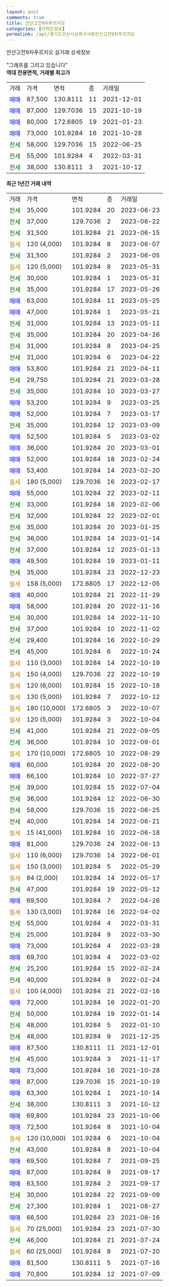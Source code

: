 ```yaml
---
layout: post
comments: true
title: 안산고잔9차푸르지오
categories: [아파트정보]
permalink: /apt/경기도안산시상록구사동안산고잔9차푸르지오
---
```


안산고잔9차푸르지오 실거래 상세정보

<script type="text/javascript">
  google.charts.load('current', {'packages':['line', 'corechart']});
  google.charts.setOnLoadCallback(drawChart);

  function drawChart() {
    var data = new google.visualization.DataTable();
    data.addColumn('date', '거래일');
    data.addColumn('number', "매매");
    data.addColumn('number', "전세");
    data.addColumn('number', "전매");

    data.addRows([[new Date(Date.parse("2023-06-23")), null, 35000, null], [new Date(Date.parse("2023-06-22")), null, 37000, null], [new Date(Date.parse("2023-06-15")), null, 31500, null], [new Date(Date.parse("2023-06-07")), null, null, null], [new Date(Date.parse("2023-06-05")), null, 31500, null], [new Date(Date.parse("2023-05-31")), null, null, null], [new Date(Date.parse("2023-05-31")), null, 30000, null], [new Date(Date.parse("2023-05-26")), null, 35000, null], [new Date(Date.parse("2023-05-25")), 63000, null, null], [new Date(Date.parse("2023-05-21")), 47000, null, null], [new Date(Date.parse("2023-05-11")), null, 31000, null], [new Date(Date.parse("2023-04-26")), null, 35000, null], [new Date(Date.parse("2023-04-25")), null, 31000, null], [new Date(Date.parse("2023-04-22")), null, 31000, null], [new Date(Date.parse("2023-04-11")), 53800, null, null], [new Date(Date.parse("2023-03-28")), null, 29750, null], [new Date(Date.parse("2023-03-27")), null, 35000, null], [new Date(Date.parse("2023-03-25")), 53200, null, null], [new Date(Date.parse("2023-03-17")), 52000, null, null], [new Date(Date.parse("2023-03-09")), null, 35000, null], [new Date(Date.parse("2023-03-02")), 52500, null, null], [new Date(Date.parse("2023-03-01")), 36000, null, null], [new Date(Date.parse("2023-02-24")), 52000, null, null], [new Date(Date.parse("2023-02-20")), 53400, null, null], [new Date(Date.parse("2023-02-17")), null, null, null], [new Date(Date.parse("2023-02-11")), 55000, null, null], [new Date(Date.parse("2023-02-06")), null, 33000, null], [new Date(Date.parse("2023-02-01")), null, 32000, null], [new Date(Date.parse("2023-01-25")), null, 35000, null], [new Date(Date.parse("2023-01-14")), null, 36000, null], [new Date(Date.parse("2023-01-13")), null, 37000, null], [new Date(Date.parse("2023-01-11")), 49500, null, null], [new Date(Date.parse("2022-12-23")), null, 35000, null], [new Date(Date.parse("2022-12-05")), null, null, null], [new Date(Date.parse("2022-11-29")), 40000, null, null], [new Date(Date.parse("2022-11-16")), 58000, null, null], [new Date(Date.parse("2022-11-10")), null, 30000, null], [new Date(Date.parse("2022-11-02")), null, 37000, null], [new Date(Date.parse("2022-10-29")), null, 29400, null], [new Date(Date.parse("2022-10-24")), null, 45000, null], [new Date(Date.parse("2022-10-19")), null, null, null], [new Date(Date.parse("2022-10-19")), null, null, null], [new Date(Date.parse("2022-10-18")), null, null, null], [new Date(Date.parse("2022-10-12")), null, null, null], [new Date(Date.parse("2022-10-07")), null, null, null], [new Date(Date.parse("2022-10-04")), null, null, null], [new Date(Date.parse("2022-09-05")), null, 41000, null], [new Date(Date.parse("2022-09-01")), null, 36000, null], [new Date(Date.parse("2022-08-29")), null, null, null], [new Date(Date.parse("2022-08-20")), 60000, null, null], [new Date(Date.parse("2022-07-27")), 66100, null, null], [new Date(Date.parse("2022-07-04")), null, 39000, null], [new Date(Date.parse("2022-06-30")), null, 36000, null], [new Date(Date.parse("2022-06-25")), null, 58000, null], [new Date(Date.parse("2022-06-21")), null, 40000, null], [new Date(Date.parse("2022-06-18")), null, null, null], [new Date(Date.parse("2022-06-13")), 81000, null, null], [new Date(Date.parse("2022-06-01")), null, null, null], [new Date(Date.parse("2022-05-29")), null, null, null], [new Date(Date.parse("2022-05-17")), null, null, null], [new Date(Date.parse("2022-05-12")), null, 47000, null], [new Date(Date.parse("2022-04-26")), 69500, null, null], [new Date(Date.parse("2022-04-02")), null, null, null], [new Date(Date.parse("2022-03-31")), null, 55000, null], [new Date(Date.parse("2022-03-30")), null, 25000, null], [new Date(Date.parse("2022-03-28")), 73000, null, null], [new Date(Date.parse("2022-03-02")), 69700, null, null], [new Date(Date.parse("2022-02-24")), null, 25200, null], [new Date(Date.parse("2022-02-24")), null, 40000, null], [new Date(Date.parse("2022-02-16")), null, null, null], [new Date(Date.parse("2022-01-20")), 72000, null, null], [new Date(Date.parse("2022-01-14")), null, 50000, null], [new Date(Date.parse("2022-01-10")), null, 48000, null], [new Date(Date.parse("2021-12-25")), null, 48000, null], [new Date(Date.parse("2021-12-01")), 87500, null, null], [new Date(Date.parse("2021-11-17")), null, 45000, null], [new Date(Date.parse("2021-10-28")), 73000, null, null], [new Date(Date.parse("2021-10-19")), 87000, null, null], [new Date(Date.parse("2021-10-14")), 63300, null, null], [new Date(Date.parse("2021-10-12")), null, 38000, null], [new Date(Date.parse("2021-10-06")), 69800, null, null], [new Date(Date.parse("2021-10-04")), 72500, null, null], [new Date(Date.parse("2021-10-04")), null, null, null], [new Date(Date.parse("2021-10-04")), null, 43000, null], [new Date(Date.parse("2021-09-25")), 69500, null, null], [new Date(Date.parse("2021-09-17")), 67000, null, null], [new Date(Date.parse("2021-09-17")), 63500, null, null], [new Date(Date.parse("2021-09-09")), null, 30000, null], [new Date(Date.parse("2021-08-27")), null, 27300, null], [new Date(Date.parse("2021-08-16")), 66500, null, null], [new Date(Date.parse("2021-07-30")), null, null, null], [new Date(Date.parse("2021-07-24")), null, 46000, null], [new Date(Date.parse("2021-07-20")), null, null, null], [new Date(Date.parse("2021-07-16")), 81500, null, null], [new Date(Date.parse("2021-07-09")), 70800, null, null]]);

    var options = {
      hAxis: {
        format: 'yyyy/MM/dd'
      },    
      lineWidth: 0,
      pointsVisible: true,    
      title: '최근 1년간 유형별 실거래가 분포',
      legend: { position: 'bottom' }
    };

    var formatter = new google.visualization.NumberFormat({pattern:'###,###'} );
    formatter.format(data, 1);
    formatter.format(data, 2);
    
    setTimeout(function() {
        var chart = new google.visualization.LineChart(document.getElementById('columnchart_material'));
        chart.draw(data, (options));
        document.getElementById('loading').style.display = 'none';
    }, 200);
  }
</script>


<div id="loading" style="z-index:20; display: block; margin-left: 0px">"그래프를 그리고 있습니다"</div>
<div id="columnchart_material" style="width: 95%; margin-left: 0px; display: block"></div>
<!-- contents start -->
<b>역대 전용면적, 거래별 최고가</b>
<table class="sortable">
    <tr>
      <td>거래</td>
      <td>가격</td>
      <td>면적</td>
      <td>층</td>
      <td>거래일</td>
    </tr>
        <tr>
          <td><a style="color: blue">매매</a></td>
          <td>87,500</td>
          <td>130.8111</td>
          <td>11</td>
          <td>2021-12-01</td>
        </tr>            <tr>
          <td><a style="color: blue">매매</a></td>
          <td>87,000</td>
          <td>129.7036</td>
          <td>15</td>
          <td>2021-10-19</td>
        </tr>            <tr>
          <td><a style="color: blue">매매</a></td>
          <td>80,000</td>
          <td>172.6805</td>
          <td>19</td>
          <td>2021-01-23</td>
        </tr>            <tr>
          <td><a style="color: blue">매매</a></td>
          <td>73,000</td>
          <td>101.9284</td>
          <td>16</td>
          <td>2021-10-28</td>
        </tr>        
        <tr>
              <td><a style="color: darkgreen">전세</a></td>
              <td>58,000</td>
              <td>129.7036</td>
              <td>15</td>
              <td>2022-06-25</td>
            </tr>            <tr>
              <td><a style="color: darkgreen">전세</a></td>
              <td>55,000</td>
              <td>101.9284</td>
              <td>4</td>
              <td>2022-03-31</td>
            </tr>            <tr>
              <td><a style="color: darkgreen">전세</a></td>
              <td>38,000</td>
              <td>130.8111</td>
              <td>3</td>
              <td>2021-10-12</td>
            </tr>        
    
</table>

<b>최근 1년간 거래 내역</b>

<table class="sortable">
    <tr>
      <td>거래</td>
      <td>가격</td>
      <td>면적</td>
      <td>층</td>
      <td>거래일</td>
    </tr>
    <tr>
      <td><a style="color: darkgreen">전세</a></td>
      <td>35,000</td>
      <td>101.9284</td>
      <td>20</td>
      <td>2023-06-23</td>
    </tr>          <tr>
      <td><a style="color: darkgreen">전세</a></td>
      <td>37,000</td>
      <td>129.7036</td>
      <td>2</td>
      <td>2023-06-22</td>
    </tr>          <tr>
      <td><a style="color: darkgreen">전세</a></td>
      <td>31,500</td>
      <td>101.9284</td>
      <td>21</td>
      <td>2023-06-15</td>
    </tr>          <tr>
      <td><a style="color: darkgoldenrod">월세</a></td>
      <td>120 (4,000)</td>
      <td>101.9284</td>
      <td>8</td>
      <td>2023-06-07</td>
    </tr>          <tr>
      <td><a style="color: darkgreen">전세</a></td>
      <td>31,500</td>
      <td>101.9284</td>
      <td>2</td>
      <td>2023-06-05</td>
    </tr>          <tr>
      <td><a style="color: darkgoldenrod">월세</a></td>
      <td>120 (5,000)</td>
      <td>101.9284</td>
      <td>8</td>
      <td>2023-05-31</td>
    </tr>          <tr>
      <td><a style="color: darkgreen">전세</a></td>
      <td>30,000</td>
      <td>101.9284</td>
      <td>1</td>
      <td>2023-05-31</td>
    </tr>          <tr>
      <td><a style="color: darkgreen">전세</a></td>
      <td>35,000</td>
      <td>101.9284</td>
      <td>17</td>
      <td>2023-05-26</td>
    </tr>          <tr>
      <td><a style="color: blue">매매</a></td>
      <td>63,000</td>
      <td>101.9284</td>
      <td>11</td>
      <td>2023-05-25</td>
    </tr>          <tr>
      <td><a style="color: blue">매매</a></td>
      <td>47,000</td>
      <td>101.9284</td>
      <td>1</td>
      <td>2023-05-21</td>
    </tr>          <tr>
      <td><a style="color: darkgreen">전세</a></td>
      <td>31,000</td>
      <td>101.9284</td>
      <td>13</td>
      <td>2023-05-11</td>
    </tr>          <tr>
      <td><a style="color: darkgreen">전세</a></td>
      <td>35,000</td>
      <td>101.9284</td>
      <td>20</td>
      <td>2023-04-26</td>
    </tr>          <tr>
      <td><a style="color: darkgreen">전세</a></td>
      <td>31,000</td>
      <td>101.9284</td>
      <td>8</td>
      <td>2023-04-25</td>
    </tr>          <tr>
      <td><a style="color: darkgreen">전세</a></td>
      <td>31,000</td>
      <td>101.9284</td>
      <td>6</td>
      <td>2023-04-22</td>
    </tr>          <tr>
      <td><a style="color: blue">매매</a></td>
      <td>53,800</td>
      <td>101.9284</td>
      <td>21</td>
      <td>2023-04-11</td>
    </tr>          <tr>
      <td><a style="color: darkgreen">전세</a></td>
      <td>29,750</td>
      <td>101.9284</td>
      <td>21</td>
      <td>2023-03-28</td>
    </tr>          <tr>
      <td><a style="color: darkgreen">전세</a></td>
      <td>35,000</td>
      <td>101.9284</td>
      <td>10</td>
      <td>2023-03-27</td>
    </tr>          <tr>
      <td><a style="color: blue">매매</a></td>
      <td>53,200</td>
      <td>101.9284</td>
      <td>9</td>
      <td>2023-03-25</td>
    </tr>          <tr>
      <td><a style="color: blue">매매</a></td>
      <td>52,000</td>
      <td>101.9284</td>
      <td>7</td>
      <td>2023-03-17</td>
    </tr>          <tr>
      <td><a style="color: darkgreen">전세</a></td>
      <td>35,000</td>
      <td>101.9284</td>
      <td>12</td>
      <td>2023-03-09</td>
    </tr>          <tr>
      <td><a style="color: blue">매매</a></td>
      <td>52,500</td>
      <td>101.9284</td>
      <td>5</td>
      <td>2023-03-02</td>
    </tr>          <tr>
      <td><a style="color: blue">매매</a></td>
      <td>36,000</td>
      <td>101.9284</td>
      <td>20</td>
      <td>2023-03-01</td>
    </tr>          <tr>
      <td><a style="color: blue">매매</a></td>
      <td>52,000</td>
      <td>101.9284</td>
      <td>18</td>
      <td>2023-02-24</td>
    </tr>          <tr>
      <td><a style="color: blue">매매</a></td>
      <td>53,400</td>
      <td>101.9284</td>
      <td>14</td>
      <td>2023-02-20</td>
    </tr>          <tr>
      <td><a style="color: darkgoldenrod">월세</a></td>
      <td>180 (5,000)</td>
      <td>129.7036</td>
      <td>16</td>
      <td>2023-02-17</td>
    </tr>          <tr>
      <td><a style="color: blue">매매</a></td>
      <td>55,000</td>
      <td>101.9284</td>
      <td>22</td>
      <td>2023-02-11</td>
    </tr>          <tr>
      <td><a style="color: darkgreen">전세</a></td>
      <td>33,000</td>
      <td>101.9284</td>
      <td>18</td>
      <td>2023-02-06</td>
    </tr>          <tr>
      <td><a style="color: darkgreen">전세</a></td>
      <td>32,000</td>
      <td>101.9284</td>
      <td>22</td>
      <td>2023-02-01</td>
    </tr>          <tr>
      <td><a style="color: darkgreen">전세</a></td>
      <td>35,000</td>
      <td>101.9284</td>
      <td>20</td>
      <td>2023-01-25</td>
    </tr>          <tr>
      <td><a style="color: darkgreen">전세</a></td>
      <td>36,000</td>
      <td>101.9284</td>
      <td>14</td>
      <td>2023-01-14</td>
    </tr>          <tr>
      <td><a style="color: darkgreen">전세</a></td>
      <td>37,000</td>
      <td>101.9284</td>
      <td>12</td>
      <td>2023-01-13</td>
    </tr>          <tr>
      <td><a style="color: blue">매매</a></td>
      <td>49,500</td>
      <td>101.9284</td>
      <td>19</td>
      <td>2023-01-11</td>
    </tr>          <tr>
      <td><a style="color: darkgreen">전세</a></td>
      <td>35,000</td>
      <td>101.9284</td>
      <td>23</td>
      <td>2022-12-23</td>
    </tr>          <tr>
      <td><a style="color: darkgoldenrod">월세</a></td>
      <td>158 (5,000)</td>
      <td>172.6805</td>
      <td>17</td>
      <td>2022-12-05</td>
    </tr>          <tr>
      <td><a style="color: blue">매매</a></td>
      <td>40,000</td>
      <td>101.9284</td>
      <td>21</td>
      <td>2022-11-29</td>
    </tr>          <tr>
      <td><a style="color: blue">매매</a></td>
      <td>58,000</td>
      <td>101.9284</td>
      <td>20</td>
      <td>2022-11-16</td>
    </tr>          <tr>
      <td><a style="color: darkgreen">전세</a></td>
      <td>30,000</td>
      <td>101.9284</td>
      <td>14</td>
      <td>2022-11-10</td>
    </tr>          <tr>
      <td><a style="color: darkgreen">전세</a></td>
      <td>37,000</td>
      <td>101.9284</td>
      <td>10</td>
      <td>2022-11-02</td>
    </tr>          <tr>
      <td><a style="color: darkgreen">전세</a></td>
      <td>29,400</td>
      <td>101.9284</td>
      <td>16</td>
      <td>2022-10-29</td>
    </tr>          <tr>
      <td><a style="color: darkgreen">전세</a></td>
      <td>45,000</td>
      <td>101.9284</td>
      <td>6</td>
      <td>2022-10-24</td>
    </tr>          <tr>
      <td><a style="color: darkgoldenrod">월세</a></td>
      <td>110 (3,000)</td>
      <td>101.9284</td>
      <td>14</td>
      <td>2022-10-19</td>
    </tr>          <tr>
      <td><a style="color: darkgoldenrod">월세</a></td>
      <td>150 (4,000)</td>
      <td>129.7036</td>
      <td>22</td>
      <td>2022-10-19</td>
    </tr>          <tr>
      <td><a style="color: darkgoldenrod">월세</a></td>
      <td>120 (6,000)</td>
      <td>101.9284</td>
      <td>15</td>
      <td>2022-10-18</td>
    </tr>          <tr>
      <td><a style="color: darkgoldenrod">월세</a></td>
      <td>130 (5,000)</td>
      <td>101.9284</td>
      <td>7</td>
      <td>2022-10-12</td>
    </tr>          <tr>
      <td><a style="color: darkgoldenrod">월세</a></td>
      <td>180 (10,000)</td>
      <td>172.6805</td>
      <td>3</td>
      <td>2022-10-07</td>
    </tr>          <tr>
      <td><a style="color: darkgoldenrod">월세</a></td>
      <td>120 (5,000)</td>
      <td>101.9284</td>
      <td>3</td>
      <td>2022-10-04</td>
    </tr>          <tr>
      <td><a style="color: darkgreen">전세</a></td>
      <td>41,000</td>
      <td>101.9284</td>
      <td>21</td>
      <td>2022-09-05</td>
    </tr>          <tr>
      <td><a style="color: darkgreen">전세</a></td>
      <td>36,000</td>
      <td>101.9284</td>
      <td>10</td>
      <td>2022-09-01</td>
    </tr>          <tr>
      <td><a style="color: darkgoldenrod">월세</a></td>
      <td>170 (10,000)</td>
      <td>172.6805</td>
      <td>10</td>
      <td>2022-08-29</td>
    </tr>          <tr>
      <td><a style="color: blue">매매</a></td>
      <td>60,000</td>
      <td>101.9284</td>
      <td>20</td>
      <td>2022-08-20</td>
    </tr>          <tr>
      <td><a style="color: blue">매매</a></td>
      <td>66,100</td>
      <td>101.9284</td>
      <td>10</td>
      <td>2022-07-27</td>
    </tr>          <tr>
      <td><a style="color: darkgreen">전세</a></td>
      <td>39,000</td>
      <td>101.9284</td>
      <td>15</td>
      <td>2022-07-04</td>
    </tr>          <tr>
      <td><a style="color: darkgreen">전세</a></td>
      <td>36,000</td>
      <td>101.9284</td>
      <td>12</td>
      <td>2022-06-30</td>
    </tr>          <tr>
      <td><a style="color: darkgreen">전세</a></td>
      <td>58,000</td>
      <td>129.7036</td>
      <td>15</td>
      <td>2022-06-25</td>
    </tr>          <tr>
      <td><a style="color: darkgreen">전세</a></td>
      <td>40,000</td>
      <td>101.9284</td>
      <td>14</td>
      <td>2022-06-21</td>
    </tr>          <tr>
      <td><a style="color: darkgoldenrod">월세</a></td>
      <td>15 (41,000)</td>
      <td>101.9284</td>
      <td>10</td>
      <td>2022-06-18</td>
    </tr>          <tr>
      <td><a style="color: blue">매매</a></td>
      <td>81,000</td>
      <td>129.7036</td>
      <td>24</td>
      <td>2022-06-13</td>
    </tr>          <tr>
      <td><a style="color: darkgoldenrod">월세</a></td>
      <td>110 (6,000)</td>
      <td>129.7036</td>
      <td>14</td>
      <td>2022-06-01</td>
    </tr>          <tr>
      <td><a style="color: darkgoldenrod">월세</a></td>
      <td>150 (3,000)</td>
      <td>101.9284</td>
      <td>5</td>
      <td>2022-05-29</td>
    </tr>          <tr>
      <td><a style="color: darkgoldenrod">월세</a></td>
      <td>84 (2,000)</td>
      <td>101.9284</td>
      <td>14</td>
      <td>2022-05-17</td>
    </tr>          <tr>
      <td><a style="color: darkgreen">전세</a></td>
      <td>47,000</td>
      <td>101.9284</td>
      <td>19</td>
      <td>2022-05-12</td>
    </tr>          <tr>
      <td><a style="color: blue">매매</a></td>
      <td>69,500</td>
      <td>101.9284</td>
      <td>7</td>
      <td>2022-04-26</td>
    </tr>          <tr>
      <td><a style="color: darkgoldenrod">월세</a></td>
      <td>130 (3,000)</td>
      <td>101.9284</td>
      <td>16</td>
      <td>2022-04-02</td>
    </tr>          <tr>
      <td><a style="color: darkgreen">전세</a></td>
      <td>55,000</td>
      <td>101.9284</td>
      <td>4</td>
      <td>2022-03-31</td>
    </tr>          <tr>
      <td><a style="color: darkgreen">전세</a></td>
      <td>25,000</td>
      <td>101.9284</td>
      <td>9</td>
      <td>2022-03-30</td>
    </tr>          <tr>
      <td><a style="color: blue">매매</a></td>
      <td>73,000</td>
      <td>101.9284</td>
      <td>4</td>
      <td>2022-03-28</td>
    </tr>          <tr>
      <td><a style="color: blue">매매</a></td>
      <td>69,700</td>
      <td>101.9284</td>
      <td>4</td>
      <td>2022-03-02</td>
    </tr>          <tr>
      <td><a style="color: darkgreen">전세</a></td>
      <td>25,200</td>
      <td>101.9284</td>
      <td>15</td>
      <td>2022-02-24</td>
    </tr>          <tr>
      <td><a style="color: darkgreen">전세</a></td>
      <td>40,000</td>
      <td>101.9284</td>
      <td>9</td>
      <td>2022-02-24</td>
    </tr>          <tr>
      <td><a style="color: darkgoldenrod">월세</a></td>
      <td>100 (4,000)</td>
      <td>101.9284</td>
      <td>21</td>
      <td>2022-02-16</td>
    </tr>          <tr>
      <td><a style="color: blue">매매</a></td>
      <td>72,000</td>
      <td>101.9284</td>
      <td>16</td>
      <td>2022-01-20</td>
    </tr>          <tr>
      <td><a style="color: darkgreen">전세</a></td>
      <td>50,000</td>
      <td>101.9284</td>
      <td>19</td>
      <td>2022-01-14</td>
    </tr>          <tr>
      <td><a style="color: darkgreen">전세</a></td>
      <td>48,000</td>
      <td>101.9284</td>
      <td>5</td>
      <td>2022-01-10</td>
    </tr>          <tr>
      <td><a style="color: darkgreen">전세</a></td>
      <td>48,000</td>
      <td>101.9284</td>
      <td>9</td>
      <td>2021-12-25</td>
    </tr>          <tr>
      <td><a style="color: blue">매매</a></td>
      <td>87,500</td>
      <td>130.8111</td>
      <td>11</td>
      <td>2021-12-01</td>
    </tr>          <tr>
      <td><a style="color: darkgreen">전세</a></td>
      <td>45,000</td>
      <td>101.9284</td>
      <td>3</td>
      <td>2021-11-17</td>
    </tr>          <tr>
      <td><a style="color: blue">매매</a></td>
      <td>73,000</td>
      <td>101.9284</td>
      <td>16</td>
      <td>2021-10-28</td>
    </tr>          <tr>
      <td><a style="color: blue">매매</a></td>
      <td>87,000</td>
      <td>129.7036</td>
      <td>15</td>
      <td>2021-10-19</td>
    </tr>          <tr>
      <td><a style="color: blue">매매</a></td>
      <td>63,300</td>
      <td>101.9284</td>
      <td>1</td>
      <td>2021-10-14</td>
    </tr>          <tr>
      <td><a style="color: darkgreen">전세</a></td>
      <td>38,000</td>
      <td>130.8111</td>
      <td>3</td>
      <td>2021-10-12</td>
    </tr>          <tr>
      <td><a style="color: blue">매매</a></td>
      <td>69,800</td>
      <td>101.9284</td>
      <td>23</td>
      <td>2021-10-06</td>
    </tr>          <tr>
      <td><a style="color: blue">매매</a></td>
      <td>72,500</td>
      <td>101.9284</td>
      <td>8</td>
      <td>2021-10-04</td>
    </tr>          <tr>
      <td><a style="color: darkgoldenrod">월세</a></td>
      <td>120 (10,000)</td>
      <td>101.9284</td>
      <td>6</td>
      <td>2021-10-04</td>
    </tr>          <tr>
      <td><a style="color: darkgreen">전세</a></td>
      <td>43,000</td>
      <td>101.9284</td>
      <td>8</td>
      <td>2021-10-04</td>
    </tr>          <tr>
      <td><a style="color: blue">매매</a></td>
      <td>69,500</td>
      <td>101.9284</td>
      <td>7</td>
      <td>2021-09-25</td>
    </tr>          <tr>
      <td><a style="color: blue">매매</a></td>
      <td>67,000</td>
      <td>101.9284</td>
      <td>9</td>
      <td>2021-09-17</td>
    </tr>          <tr>
      <td><a style="color: blue">매매</a></td>
      <td>63,500</td>
      <td>101.9284</td>
      <td>2</td>
      <td>2021-09-17</td>
    </tr>          <tr>
      <td><a style="color: darkgreen">전세</a></td>
      <td>30,000</td>
      <td>101.9284</td>
      <td>22</td>
      <td>2021-09-09</td>
    </tr>          <tr>
      <td><a style="color: darkgreen">전세</a></td>
      <td>27,300</td>
      <td>101.9284</td>
      <td>1</td>
      <td>2021-08-27</td>
    </tr>          <tr>
      <td><a style="color: blue">매매</a></td>
      <td>66,500</td>
      <td>101.9284</td>
      <td>23</td>
      <td>2021-08-16</td>
    </tr>          <tr>
      <td><a style="color: darkgoldenrod">월세</a></td>
      <td>70 (25,000)</td>
      <td>101.9284</td>
      <td>23</td>
      <td>2021-07-30</td>
    </tr>          <tr>
      <td><a style="color: darkgreen">전세</a></td>
      <td>46,000</td>
      <td>101.9284</td>
      <td>21</td>
      <td>2021-07-24</td>
    </tr>          <tr>
      <td><a style="color: darkgoldenrod">월세</a></td>
      <td>60 (25,000)</td>
      <td>101.9284</td>
      <td>8</td>
      <td>2021-07-20</td>
    </tr>          <tr>
      <td><a style="color: blue">매매</a></td>
      <td>81,500</td>
      <td>130.8111</td>
      <td>5</td>
      <td>2021-07-16</td>
    </tr>          <tr>
      <td><a style="color: blue">매매</a></td>
      <td>70,800</td>
      <td>101.9284</td>
      <td>12</td>
      <td>2021-07-09</td>
    </tr>      </table>
<!-- contents end -->    

